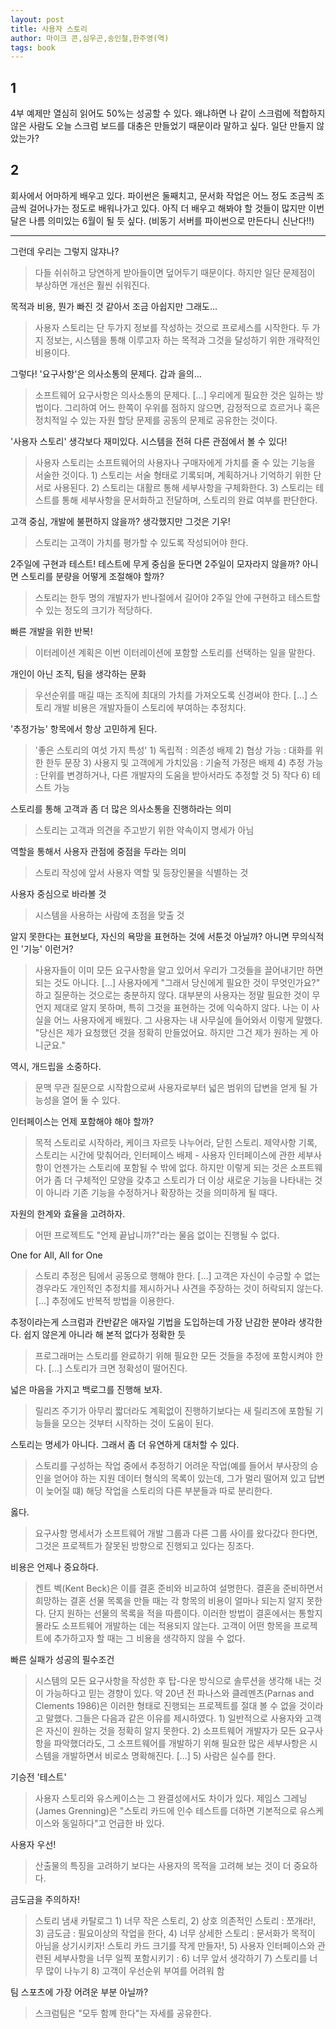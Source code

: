```yaml
---
layout: post
title: 사용자 스토리
author: 마이크 콘,심우곤,송인철,한주영(역)
tags: book
---
```


## 1
4부 예제만 열심히 읽어도 50%는 성공할 수 있다. 왜냐하면 나 같이 스크럼에 적합하지 않은 사람도 오늘 스크럼 보드를 대충은 만들었기 때문이라 말하고 싶다. 일단 만들지 않았는가? 

## 2
회사에서 어마하게 배우고 있다. 파이썬은 둘째치고, 문서화 작업은 어느 정도 조금씩 조금씩 걸어나가는 정도로 배워나가고 있다. 아직 더 배우고 해봐야 할 것들이 많지만 이번달은 나름 의미있는 6월이 될 듯 싶다. (비동기 서버를 파이썬으로 만든다니 신난다!!)

---

그런데 우리는 그렇지 않쟈나?
> 다들 쉬쉬하고 당연하게 받아들이면 덮어두기 때문이다. 하지만 일단 문제점이 부상하면 개선은 훨씬 쉬워진다.

목적과 비용, 뭔가 빠진 것 같아서 조금 아쉽지만 그래도...
> 사용자 스토리는 단 두가지 정보를 작성하는 것으로 프로세스를 시작한다. 두 가지 정보는, 시스템을 통해 이루고자 하는 목적과 그것을 달성하기 위한 개략적인 비용이다.

그렇다! '요구사항'은 의사소통의 문제다. 갑과 을의...
> 소프트웨어 요구사항은 의사소통의 문제다. [...] 우리에게 필요한 것은 일하는 방법이다. 그리하여 어느 한쪽이 우위를 점하지 않으면, 감정적으로 흐르거나 혹은 정치적일 수 있는 자원 할당 문제를 공동의 문제로 공유한는 것이다.

'사용자 스토리' 생각보다 재미있다. 시스템을 전혀 다른 관점에서 볼 수 있다!
> 사용자 스토리는 소프트웨어의 사용자나 구매자에게 가치를 줄 수 있는 기능을 서술한 것이다. 1) 스토리는 서술 형태로 기록되며, 계획하거나 기억하기 위한 단서로 사용된다. 2) 스토리는 대활르 통해 세부사항을 구체화한다. 3) 스토리는 테스트를 통해 세부사항을 문서화하고 전달하며, 스토리의 완료 여부를 판단한다.

고객 중심, 개발에 불편하지 않을까? 생각했지만 그것은 기우!
> 스토리는 고객이 가치를 평가할 수 있도록 작성되어야 한다.

2주일에 구현과 테스트! 테스트에 무게 중심을 둔다면 2주일이 모자라지 않을까? 아니면 스토리를 분량을 어떻게 조절해야 할까?
> 스토리는 한두 명의 개발자가 반나절에서 길어야 2주일 안에 구현하고 테스트할 수 있는 정도의 크기가 적당하다.

빠른 개발을 위한 반복!
> 이터레이션 계획은 이번 이터레이션에 포함할 스토리를 선택하는 일을 말한다.

개인이 아닌 조직, 팀을 생각하는 문화
> 우선순위를 매길 때는 조직에 최대의 가치를 가져오도록 신경써야 한다. [...] 스토리 개발 비용은 개발자들이 스토리에 부여하는 추정치다.  


'추정가능' 항목에서 항상 고민하게 된다.
> '좋은 스토리의 여섯 가지 특성' 1) 독립적 : 의존성 배제  2) 협상 가능 : 대화를 위한 한두 문장 3) 사용지 및 고객에게 가치있음 : 기술적 가정은 배제 4) 추정 가능 : 단위를 변경하거나, 다른 개발자의 도움을 받아서라도 추정할 것 5) 작다 6) 테스트 가능

스토리를 통해 고객과 좀 더 많은 의사소통을 진행하라는 의미
> 스토리는 고객과 의견을 주고받기 위한 약속이지 명세가 아님

역할을 통해서 사용자 관점에 중점을 두라는 의미
> 스토리 작성에 앞서 사용자 역할 및 등장인물을 식별하는 것

사용자 중심으로 바라볼 것
> 시스템을 사용하는 사람에 초점을 맞출 것

알지 못한다는 표현보다, 자신의 욕망을 표현하는 것에 서툰것 아닐까? 아니면 무의식적인 '기능' 이런거?
> 사용자들이 이미 모든 요구사항을 알고 있어서 우리가 그것들을 끌어내기만 하면 되는 것도 아니다. [...] 사용자에게 "그래서 당신에게 필요한 것이 무엇인가요?" 하고 질문하는 것으로는 충분하지 않다. 대부분의 사용자는 정말 필요한 것이 무언지 제대로 알지 못하며, 특히 그것을 표현하는 것에 익숙하지 않다. 나는 이 사실을 어느 사용자에게 배웠다. 그 사용자는 내 사무실에 들어와서 이렇게 말했다. "당신은 제가 요청했던 것을 정확히 만들었어요. 하지만 그건 제가 원하는 게 아니군요."

역시, 개드립을 소중하다.
> 문맥 무관 질문으로 시작함으로써 사용자로부터 넓은 범위의 답변을 얻게 될 가능성을 열어 둘 수 있다.

인터페이스는 언제 포함해야 해야 할까?
> 목적 스토리로 시작하라, 케이크 자르듯 나누어라, 닫힌 스토리. 제약사항 기록, 스토리는 시간에 맞춰어라, 인터페이스 배제 - 사용자 인터페이스에 관한 세부사항이 언젠가는 스토리에 포함될 수 밖에 없다. 하지만 이렇게 되는 것은 소프트웨어가 좀 더 구체적인 모양을 갖추고 스토리가 더 이상 새로운 기능을 나타내는 것이 아니라 기존 기능을 수정하거나 확장하는 것을 의미하게 될 때다.


자원의 한계와 효율을 고려하자.
> 어떤 프로젝트도 "언제 끝납니까?"라는 물음 없이는 진행될 수 없다.
 
 One for All, All for One
> 스토리 추정은 팀에서 공동으로 행해야 한다. [...] 고객은 자신이 수긍할 수 없는 경우라도 개인적인 추정치를 제시하거나 사견을 주장하는 것이 허락되지 않는다. [...] 추정에도 반복적 방법을 이용한다.

추정이라는게 스크럼과 칸반같은 애자일 기법을 도입하는데 가장 난감한 분야라 생각한다. 쉽지 않은게 아니라 해 본적 없다가 정확한 듯
> 프로그래머는 스토리를 완료하기 위해 필요한 모든 것들을 추정에 포함시켜야 한다. [...] 스토리가 크면 정확성이 떨어진다.

넓은 마음을 가지고 백로그를 진행해 보자.
> 릴리즈 주기가 아무리 짧더라도 계획없이 진행하기보다는 새 릴리즈에 포함될 기능들을 모으는 것부터 시작하는 것이 도움이 된다.

스토리는 명세가 아니다. 그래서 좀 더 유연하게 대처할 수 있다.
> 스토리를 구성하는 작업 중에서 추정하기 어려운 작업(예를 들어서 부사장의 승인을 얻어야 하는 지원 데이터 형식의 목록이 있는데, 그가 멀리 떨어져 있고 답변이 늦어질 떄) 해당 작업을 스토리의 다른 부분들과 따로 분리한다.

옳다.
> 요구사항 명세서가 소프트웨어 개발 그룹과 다른 그룹 사이를 왔다갔다 한다면, 그것은 프로젝트가 잘못된 방향으로 진행되고 있다는 징조다.
 
비용은 언제나 중요하다.
> 켄트 벡(Kent Beck)은 이를 결혼 준비와 비교하여 설명한다. 결혼을 준비하면서 희망하는 결혼 선물 목록을 만들 때는 각 항목의 비용이 얼마나 되는지 알지 못한다. 단지 원하는 선물의 목록을 적을 따름이다. 이러한 방법이 결혼에서는 통할지 몰라도 소프트웨어 개발하는 데는 적용되지 않는다. 고객이 어떤 항목을 프로젝트에 추가하고자 할 때는 그 비용을 생각하지 않을 수 없다.
 
빠른 실패가 성공의 필수조건
> 시스템의 모든 요구사항을 작성한 후 탑-다운 방식으로 솔루션을 생각해 내는 것이 가능하다고 믿는 경향이 있다. 약 20년 전 파나스와 클레멘츠(Parnas and Clements 1986)은 이러한 형태로 진행되는 프로젝트를 절대 볼 수 없을 것이라고 말했다. 그들은 다음과 같은 이유를 제시하였다. 1) 일반적으로 사용자와 고객은 자신이 원하는 것을 정확히 알지 못한다. 2) 소프트웨어 개발자가 모든 요구사항을 파악했더라도, 그 소프트웨어를 개발하기 위해 필요한 많은 세부사항은 시스템을 개발하면서 비로소 명확해진다. [...] 5) 사람은 실수를 한다.

기승전 '테스트'
> 사용자 스토리와 유스케이스는 그 완결성에서도 차이가 있다. 제임스 그레닝(James Grenning)은 "스토리 카드에 인수 테스트를 더하면 기본적으로 유스케이스와 동일하다"고 언급한 바 있다.

사용자 우선!
> 산출물의 특징을 고려하기 보다는 사용자의 목적을 고려해 보는 것이 더 중요하다. 

금도금을 주의하자!
> 스토리 냄새 카탈로그 1) 너무 작은 스토리, 2) 상호 의존적인 스토리 : 쪼개라!, 3) 금도금 : 필요이상의 작업을 한다, 4) 너무 상세한 스토리 : 문서화가 목적이 아님을 상기시키자! 스토리 카드 크기를 작게 만들자!,  5) 사용자 인터페이스와 관련된 세부사항을 너무 일찍 포함시키기 :  6) 너무 앞서 생각하기 7) 스토리를 너무 많이 나누기 8) 고객이 우선순위 부여를 어려워 함 
 
팀 스포츠에 가장 어려운 부분 아닐까?
> 스크럼팀은 "모두 함꼐 한다"는 자세를 공유한다.          